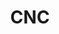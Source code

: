 ---
title: CNC
crosslinks:
- xkcd
- lasercutting
- A_Picture_Dump
- DIY
- Machinists
- shapeoko
- cad
- gaming
---